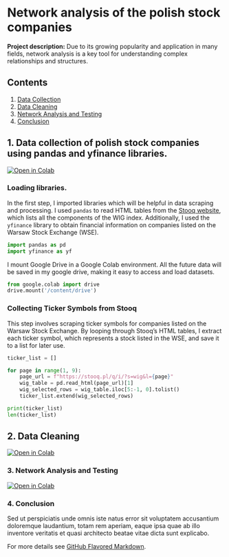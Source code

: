 # Network analysis of the polish stock companies

**Project description:** Due to its growing popularity and application in many fields, network analysis is a key tool for understanding complex relationships and structures.


## Contents
1. [Data Collection](#1-data-collection-of-polish-stock-companies-using-pandas-and-yfinance-libraries)
2. [Data Cleaning](#2-data-cleaning)
3. [Network Analysis and Testing](#3-network-analysis-and-testing)
4. [Conclusion](#4-conclusion)

## 1. Data collection of polish stock companies using pandas and yfinance libraries.

[![Open in Colab](https://colab.research.google.com/assets/colab-badge.svg)](https://colab.research.google.com/github/dominikjanyga/network-analysis/blob/main/1_network_analysis_data_collection.ipynb)

### Loading libraries.

In the first step, I imported libraries which will be helpful in data scraping and processing. I used `pandas` to read HTML tables from the [Stooq website](https://stooq.pl/), which lists all the components of the WIG index. Additionally, I used the `yfinance` library to obtain financial information on companies listed on the Warsaw Stock Exchange (WSE).

```python
import pandas as pd
import yfinance as yf
```

I mount Google Drive in a Google Colab environment. All the future data will be saved in my google drive, making it easy to access and load datasets. 

```python
from google.colab import drive
drive.mount('/content/drive')
```

### Collecting Ticker Symbols from Stooq

This step involves scraping ticker symbols for companies listed on the Warsaw Stock Exchange. By looping through Stooq’s HTML tables, I extract each ticker symbol, which represents a stock listed in the WSE, and save it to a list for later use.

```python
ticker_list = []

for page in range(1, 9):
    page_url = f"https://stooq.pl/q/i/?s=wig&l={page}"
    wig_table = pd.read_html(page_url)[1]
    wig_selected_rows = wig_table.iloc[5:-1, 0].tolist()
    ticker_list.extend(wig_selected_rows)

print(ticker_list)
len(ticker_list)
```
## 2. Data Cleaning

[![Open in Colab](https://colab.research.google.com/assets/colab-badge.svg)](https://colab.research.google.com/github/dominikjanyga/network-analysis/blob/main/2_network_analysis_data_cleaning.ipynb)

### 3. Network Analysis and Testing

[![Open in Colab](https://colab.research.google.com/assets/colab-badge.svg)](https://colab.research.google.com/github/dominikjanyga/network-analysis/blob/main/3_network_analysis_testing.ipynb)


### 4. Conclusion

Sed ut perspiciatis unde omnis iste natus error sit voluptatem accusantium doloremque laudantium, totam rem aperiam, eaque ipsa quae ab illo inventore veritatis et quasi architecto beatae vitae dicta sunt explicabo. 

For more details see [GitHub Flavored Markdown](https://guides.github.com/features/mastering-markdown/).
